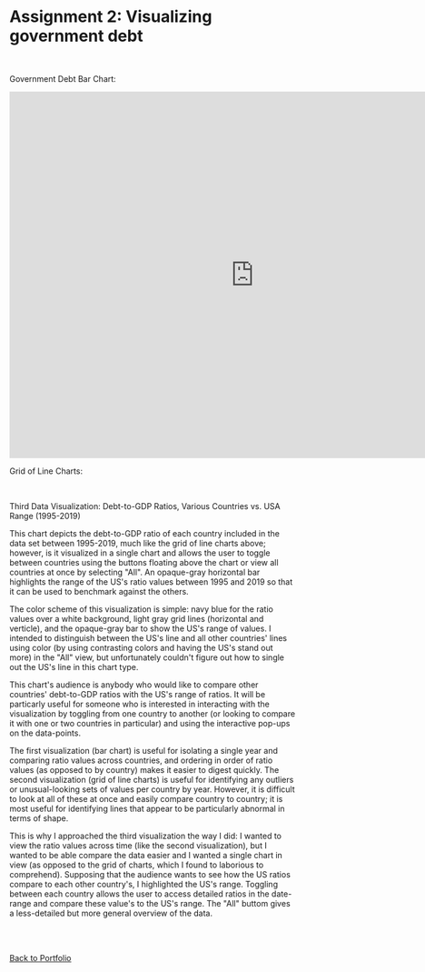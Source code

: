 # Assignment 2: Visualizing government debt

<br/>

Government Debt Bar Chart:

<iframe src="https://data.oecd.org/chart/6gPo" width="860" height="645" style="border: 0" mozallowfullscreen="true" webkitallowfullscreen="true" allowfullscreen="true"><a href="https://data.oecd.org/chart/6gPo" target="_blank">OECD Chart: General government debt, Total, % of GDP, Annual, 2017</a></iframe>

<br/>

Grid of Line Charts: 

<div class="flourish-embed flourish-chart" data-src="visualisation/5296585"><script src="https://public.flourish.studio/resources/embed.js"></script></div>

<br/>

Third Data Visualization: Debt-to-GDP Ratios, Various Countries vs. USA Range (1995-2019)

This chart depicts the debt-to-GDP ratio of each country included in the data set between 1995-2019, much like the grid of line charts above; however, is it visualized in a single chart and allows the user to toggle between countries using the buttons floating above the chart or view all countries at once by selecting "All". An opaque-gray horizontal bar highlights the range of the US's ratio values between 1995 and 2019 so that it can be used to benchmark against the others. 

The color scheme of this visualization is simple: navy blue for the ratio values over a white background, light gray grid lines (horizontal and verticle), and the opaque-gray bar to show the US's range of values. I intended to distinguish between the US's line and all other countries' lines using color (by using contrasting colors and having the US's stand out more) in the "All" view, but unfortunately couldn't figure out how to single out the US's line in this chart type.

This chart's audience is anybody who would like to compare other countries' debt-to-GDP ratios with the US's range of ratios. It will be particarly useful for someone who is interested in interacting with the visualization by toggling from one country to another (or looking to compare it with one or two countries in particular) and using the interactive pop-ups on the data-points. 

<div class="flourish-embed flourish-chart" data-src="visualisation/5297640"><script src="https://public.flourish.studio/resources/embed.js"></script></div>

The first visualization (bar chart) is useful for isolating a single year and comparing ratio values across countries, and ordering in order of ratio values (as opposed to by country) makes it easier to digest quickly. The second visualization (grid of line charts) is useful for identifying any outliers or unusual-looking sets of values per country by year. However, it is difficult to look at all of these at once and easily compare country to country; it is most useful for identifying lines that appear to be particularly abnormal in terms of shape. 

This is why I approached the third visualization the way I did: I wanted to view the ratio values across time (like the second visualization), but I wanted to be able compare the data easier and I wanted a single chart in view (as opposed to the grid of charts, which I found to laborious to comprehend). Supposing that the audience wants to see how the US ratios compare to each other country's, I highlighted the US's range. Toggling between each country allows the user to access detailed ratios in the date-range and compare these value's to the US's range. The "All" buttom gives a less-detailed but more general overview of the data. 

<br/>
<br/>

[Back to Portfolio](/portfolio)
